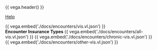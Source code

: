 {{ vega.header() }}

<a href="../help/index.html" class="icon fa-question-circle"> Help</a>

{{ vega.embed('./docs/encounters/vis.vl.json') }}
<br />
<span style="font-weight: bold">
    Encounter Insurance Types
</span>
{{ vega.embed('./docs/encounters/all-vis.vl.json') }}
{{ vega.embed('./docs/encounters/chronic-vis.vl.json') }}
<br />
{{ vega.embed('./docs/encounters/other-vis.vl.json') }}


<style>
/* hack to turn off gray background in the readthedocs theme */
.wy-nav-content-wrap { background-color: #fcfcfc !important; }
</style>
